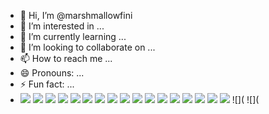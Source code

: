 - 👋 Hi, I’m @marshmallowfini
- 👀 I’m interested in ...
- 🌱 I’m currently learning ...
- 💞️ I’m looking to collaborate on ...
- 📫 How to reach me ...
- 😄 Pronouns: ...
- ⚡ Fun fact: ...
- ![](https://img.shields.io/badge/ChatGPT-74aa9c?style=for-the-badge&logo=openai&logoColor=white)
![](https://img.shields.io/badge/Gmail-D14836?style=for-the-badge&logo=gmail&logoColor=white)
![](https://img.shields.io/badge/Messenger-00B2FF?style=for-the-badge&logo=messenger&logoColor=white)
![](https://img.shields.io/badge/Telegram-2CA5E0?style=for-the-badge&logo=telegram&logoColor=white)
![](https://img.shields.io/badge/WhatsApp-25D366?style=for-the-badge&logo=whatsapp&logoColor=white)
![](https://img.shields.io/badge/Duolingo-58CC02?style=for-the-badge&logo=Duolingo&logoColor=white)
![](https://img.shields.io/badge/iFood-EA1D2C?style=for-the-badge&logo=ifood&logoColor=white)
![](https://img.shields.io/badge/nubank-820AD1?style=for-the-badge&logo=nubank&logoColor=white)
![](https://img.shields.io/badge/PlayStation-003791?style=for-the-badge&logo=playstation&logoColor=white)
![](https://img.shields.io/badge/Google%20Meet-00897B?style=for-the-badge&logo=google-meet&logoColor=white)
![](https://img.shields.io/badge/Scratch-4D97FF?style=for-the-badge&logo=Scratch&logoColor=white)
![](https://img.shields.io/badge/Microsoft_Office-D83B01?style=for-the-badge&logo=microsoft-office&logoColor=white)
![](https://img.shields.io/badge/Facebook-1877F2?style=for-the-badge&logo=facebook&logoColor=white)
![](https://media4.giphy.com/media/hT0RvC5K1Wa2U3stSe/giphy.gif?cid=6c09b9525f3a1ruy529schrtix5vvt1tnps9ulak9jqxuubs&ep=v1_internal_gif_by_id&rid=giphy.gif&ct=g)
![](https://i.pinimg.com/originals/f6/c0/83/f6c0837109992387f4c99e690b672b31.gif)
![](https://images.ctfassets.net/l3l0sjr15nav/4o6Nicy6NGYBbNXn2L2SUZ/117e2181d436fdd7a6afa5e1a29860fa/gifs_sao_legais.gif)
![](https://lh4.googleusercontent.com/proxy/aLKModsaaMzJ0d5s5iIegy61GUVREZsps1BO1ei4csOrsjmkkeBU3mm1rmYcfJ4F0QHaCF5aovm7BN4Wswcf1WIQ8g2B8X86bNBMnTrfUtA_B8QCCI84Rzn04E2tN5b1rZ88hp0Cuve-ZeHTsSx0HHY)
![](
![](











